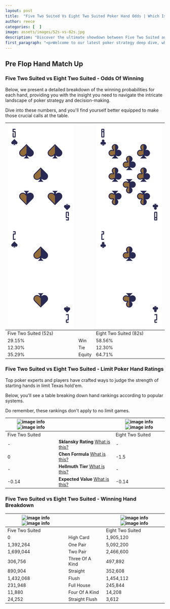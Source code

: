 ```yaml
---
layout: post
title:  "Five Two Suited Vs Eight Two Suited Poker Hand Odds | Which Is The Better Hand In Poker? A Complete Guide"
author: reece
categories: [  ]
image: assets/images/52s-vs-82s.jpg
description: "Discover the ultimate showdown between Five Two Suited and Eight Two Suited in poker! Uncover the odds, strategies, and scenarios where one hand triumphs over the other. Get ready to up your poker game with this thrilling analysis."
first_paragraph: "<p>Welcome to our latest poker strategy deep dive, where we're pitting two distinct hands against each other in a high-stakes showdown: Five Two Suited vs Eight Two Suited.</p><p>In the dynamic world of poker, every decision counts, and knowing which hand holds the upper hand is key to your success at the table.</p><p>In this article, we'll dissect these two hands, explore the scenarios where one dominates the other, and equip you with the knowledge to make strategic choices that can tip the odds in your favor.</p><p>Get ready to unravel the intriguing dynamics of these poker hands and elevate your game to new heights.</p>"
---
```




[comment]: # (sp0)

## Pre Flop Hand Match Up

<div class="table hand-ratings" markdown="1"> 



### Five Two Suited vs Eight Two Suited - Odds Of Winning

Below, we present a detailed breakdown of the winning probabilities for each hand, providing you with the insight you need to navigate the intricate landscape of poker strategy and decision-making. 

Dive into these numbers, and you'll find yourself better equipped to make those crucial calls at the table.


    
| ![image info](assets/images/hand1/5.png) ![image info](assets/images/hand1/2.png) |  | ![image info](assets/images/hand2/8.png) ![image info](assets/images/hand2/2.png) |
| -------- | -------- | -------- |
| Five Two Suited (52s) |  | Eight Two Suited (82s) |
| 29.15% | Win | 58.56% |
| 12.30% | Tie | 12.30% |
| 35.29% | Equity | 64.71% |




[comment]: # (sp1)



### Five Two Suited vs Eight Two Suited - Limit Poker Hand Ratings

Top poker experts and players have crafted ways to judge the strength of starting hands in limit Texas hold'em. 

Below, you'll see a table breaking down hand rankings according to popular systems. 

Do remember, these rankings don't apply to no limit games.


    
| ![image info](https://www.riverpairs.com/assets/images/hand1/5.png) ![image info](https://www.riverpairs.com/assets/images/hand1/2.png) |  | ![image info](https://www.riverpairs.com/assets/images/hand2/8.png) ![image info](https://www.riverpairs.com/assets/images/hand2/2.png) |
| -------- | -------- | -------- |
| Five Two Suited |  | Eight Two Suited |
| - | **Sklansky Rating** [What is this?](/sklansky-rating-explained) | - |
| 0 | **Chen Formula** [What is this?](/chen-formula-explained) | -1.5 |
| - | **Hellmuth Tier** [What is this?](/Hellmuth-tier-explained) | - |
| -0.14 | **Expected Value** [What is this?](/expected-value-explained) | -0.14 |




[comment]: # (sp2)



### Five Two Suited vs Eight Two Suited - Winning Hand Breakdown


    
| ![image info](https://www.riverpairs.com/assets/images/hand1/5.png) ![image info](https://www.riverpairs.com/assets/images/hand1/2.png) |  | ![image info](https://www.riverpairs.com/assets/images/hand2/8.png) ![image info](https://www.riverpairs.com/assets/images/hand2/2.png) |
| -------- | -------- | -------- |
| Five Two Suited |  | Eight Two Suited |
| 0 | High Card | 1,905,120 |
| 1,392,264 | One Pair | 5,092,200 |
| 1,699,044 | Two Pair | 2,466,600 |
| 306,756 | Three Of A Kind | 497,892 |
| 890,904 | Straight | 352,608 |
| 1,432,068 | Flush | 1,454,112 |
| 231,948 | Full House | 245,844 |
| 11,880 | Four Of A Kind | 14,208 |
| 24,252 | Straight Flush | 3,612 |




[comment]: # (sp3)



</div>

[comment]: # (sp4)



[comment]: # (sp5)

